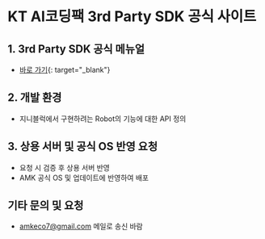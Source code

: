 # KT AI코딩팩 3rd Party SDK 공식 사이트

## 1. 3rd Party SDK 공식 메뉴얼
- [바로 가기](https://docs.google.com/document/d/1f8uzrakt5JvaX5gFYTYimwkhoMYNZp-RPaPQ7ohnP9o/edit?usp=sharing){: target="_blank"}
## 2. 개발 환경 
- 지니블럭에서 구현하려는 Robot의 기능에 대한 API 정의

## 3. 상용 서버 및 공식 OS 반영 요청
- 요청 시 검증 후 상용 서버 반영
- AMK 공식 OS 및 업데이트에 반영하여 배포 

## 기타 문의 및 요청
- amkeco7@gmail.com 메일로 송신 바람
